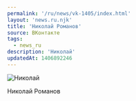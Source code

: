 ```yaml
---
permalink: '/ru/news/vk-1405/index.html'
layout: 'news.ru.njk'
title: 'Николай Романов'
source: ВКонтакте
tags:
  - news_ru
description: 'Николай'
updatedAt: 1406892246
---
```

![Николай](https://sun9-19.userapi.com/impf/BQcJLaK6KA7jTznIXkvG45ZoifBpAD3Ql7p58g/aLDVvfriTHs.jpg?size=751x1080&quality=96&sign=cb9a6b4be87841371ac4d42f3f85e597&c_uniq_tag=RGwtC2i5u4tizYNEl7x9jYyYdjm2ScRUTHqlLY6nkgo&type=album)

Николай Романов
